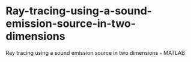 # Ray-tracing-using-a-sound-emission-source-in-two-dimensions
Ray tracing using a sound emission source in two dimensions - MATLAB

